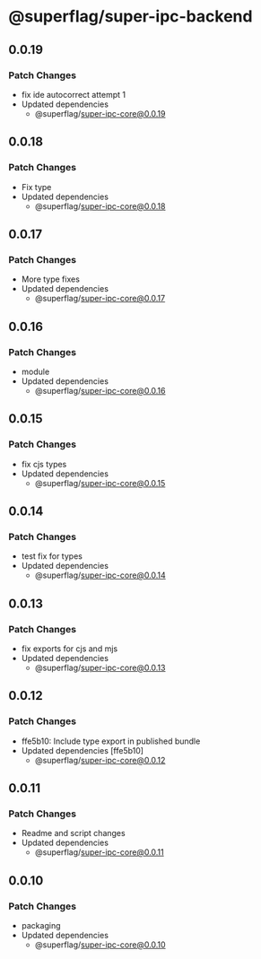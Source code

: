 # @superflag/super-ipc-backend

## 0.0.19

### Patch Changes

- fix ide autocorrect attempt 1
- Updated dependencies
  - @superflag/super-ipc-core@0.0.19

## 0.0.18

### Patch Changes

- Fix type
- Updated dependencies
  - @superflag/super-ipc-core@0.0.18

## 0.0.17

### Patch Changes

- More type fixes
- Updated dependencies
  - @superflag/super-ipc-core@0.0.17

## 0.0.16

### Patch Changes

- module
- Updated dependencies
  - @superflag/super-ipc-core@0.0.16

## 0.0.15

### Patch Changes

- fix cjs types
- Updated dependencies
  - @superflag/super-ipc-core@0.0.15

## 0.0.14

### Patch Changes

- test fix for types
- Updated dependencies
  - @superflag/super-ipc-core@0.0.14

## 0.0.13

### Patch Changes

- fix exports for cjs and mjs
- Updated dependencies
  - @superflag/super-ipc-core@0.0.13

## 0.0.12

### Patch Changes

- ffe5b10: Include type export in published bundle
- Updated dependencies [ffe5b10]
  - @superflag/super-ipc-core@0.0.12

## 0.0.11

### Patch Changes

- Readme and script changes
- Updated dependencies
  - @superflag/super-ipc-core@0.0.11

## 0.0.10

### Patch Changes

- packaging
- Updated dependencies
  - @superflag/super-ipc-core@0.0.10
